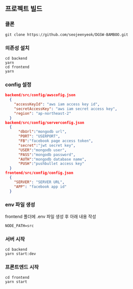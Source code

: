## 프로젝트 빌드

### 클론

```
git clone https://github.com/seojeenyeok/DGSW-BAMBOO.git
```

### 의존성 설치

```
cd backend
yarn
cd frontend
yarn
```

### config 설정

```json
backend/src/config/awscofig.json
  {
    "accessKeyId": "aws iam access key id",
    "secretAccessKey": "aws iam secret access key",
    "region": "ap-northeast-2"
  }
backend/src/config/serverconfig.json
  {
      "dbUrl":"mongodb url",
      "PORT": "USERPORT",
      "FB":"facebook page access token",
      "secret":"jwt secret key",
      "USER":"mongodb user",
      "PASS":"mongodb password",
      "AUTH":"mongodb database name",
      "PUSH":"pushbullet access key"
  }
frontend/src/config/config.json
  {
    "SERVER": "SERVER URL",
    "APP": "facebook app id"
  }
```

### env 파일 생성

frontend 폴더에 .env 파일 생성 후 아래 내용 작성

```
NODE_PATH=src
```

### 서버 시작

```
cd backend
yarn start:dev
```

### 프론트엔드 시작

```
cd frontend
yarn start
```
